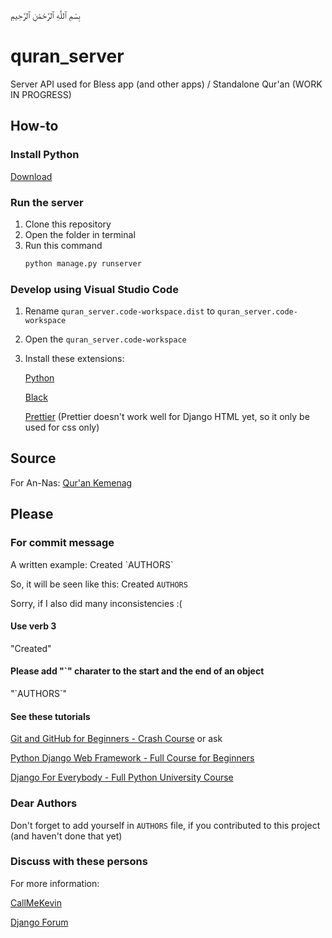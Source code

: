 بِسْمِ ٱللَّٰهِ ٱلرَّحْمَٰنِ ٱلرَّحِيمِ
# quran_server
Server API used for Bless app (and other apps) / Standalone Qur'an (WORK IN PROGRESS)

## How-to

### Install Python

[Download](https://www.python.org/downloads/)

### Run the server
1. Clone this repository
2. Open the folder in terminal
3. Run this command
    ```bash
    python manage.py runserver
    ```

### Develop using Visual Studio Code
1. Rename `quran_server.code-workspace.dist` to `quran_server.code-workspace`
2. Open the `quran_server.code-workspace`
3. Install
    these extensions:

    [Python](https://marketplace.visualstudio.com/items?itemName=ms-python.python)

    [Black](https://marketplace.visualstudio.com/items?itemName=ms-python.black-formatter)

    [Prettier](https://marketplace.visualstudio.com/items?itemName=esbenp.prettier-vscode) (Prettier doesn't work well for Django HTML yet, so it only be used for css only)

## Source
For An-Nas: [Qur'an Kemenag](https://quran.kemenag.go.id/)

## Please
### For commit message
A written example:
Created \`AUTHORS\`

So, it will be seen like this:
Created `AUTHORS`

Sorry, if I also did many inconsistencies :(
#### Use verb 3
"Created"
#### Please add "`" charater to the start and the end of an object
"\`AUTHORS\`"

#### See these tutorials

[Git and GitHub for Beginners - Crash Course](https://www.youtube.com/watch?v=RGOj5yH7evk) or ask

[Python Django Web Framework - Full Course for Beginners](https://www.youtube.com/watch?v=F5mRW0jo-U4)

[Django For Everybody - Full Python University Course](https://www.youtube.com/watch?v=o0XbHvKxw7Y)

### Dear Authors
Don't forget to add yourself in `AUTHORS` file, if you contributed to this project (and haven't done that yet)

### Discuss with these persons
For more information:

[CallMeKevin](callmekevinbusiness@gmail.com)

[Django Forum](https://forum.djangoproject.com/t/lets-contribute-to-my-quran-server-project/18086)
